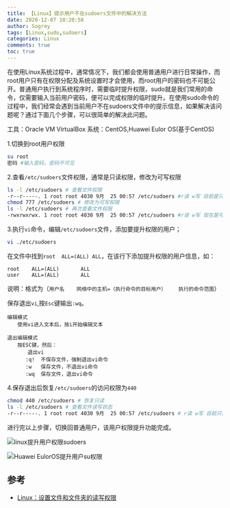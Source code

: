 ```yaml
---
title: 【Linux】提示用户不在sudoers文件中的解决方法
date: 2020-12-07 10:20:58
author: Sogrey
tags: [Linux,sudo,sudoers]
categories: Linux
comments: true
toc: true
---
```


 在使用Linux系统过程中，通常情况下，我们都会使用普通用户进行日常操作，而root用户只有在权限分配及系统设置时才会使用，而root用户的密码也不可能公开。普通用户执行到系统程序时，需要临时提升权限，sudo就是我们常用的命令，仅需要输入当前用户密码，便可以完成权限的临时提升。在使用sudo命令的过程中，我们经常会遇到当前用户不在sudoers文件中的提示信息，如果解决该问题呢？通过下面几个步骤，可以很简单的解决此问题。

<!--more-->

工具：Oracle VM VirtualBox
系统：CentOS,Huawei Eulor OS(基于CentOS)

1.切换到root用户权限

``` bash
su root
密码 #输入密码，密码不可见
```

2.查看`/etc/sudoers`文件权限，通常是只读权限，修改为可写权限

``` bash
ls -l /etc/sudoers # 查看文件权限
-r--r-----. 1 root root 4030 9月  25 00:57 /etc/sudoers #r读 w写 目前是只读状态
chmod 777 /etc/sudoers # 修改为可写权限
ls -l /etc/sudoers # 再次查看文件权限
-rwxrwxrwx. 1 root root 4030 9月  25 00:57 /etc/sudoers #r读 w写 现在是可写状态
```

3.执行`vi`命令，编辑`/etc/sudoers`文件，添加要提升权限的用户；

``` bash 
vi ./etc/sudoers
```
在文件中找到`root  ALL=(ALL) ALL`，在该行下添加提升权限的用户信息，如：
``` 
root    ALL=(ALL)       ALL
user    ALL=(ALL)       ALL
```
说明：格式为（`用户名    网络中的主机=（执行命令的目标用户）    执行的命令范围`）

保存退出`vi`,按`Esc`键输出`:wq`。

    编辑模式
    　　使用vi进入文本后，按i开始编辑文本

    退出编辑模式 
    　　按ESC键，然后：
    　　　　退出vi
    　　　 :q!  不保存文件，强制退出vi命令
    　　　 :w   保存文件，不退出vi命令
    　　　 :wq  保存文件，退出vi命令

4.保存退出后恢复`/etc/sudoers`的访问权限为`440`

``` bash
chmod 440 /etc/sudoers # 恢复只读
ls -l /etc/sudoers # 查看文件读写状态
-r--r-----. 1 root root 4030 9月  25 00:57 /etc/sudoers # r读 w写 目前只读
```

进行完以上步骤，切换回普通用户，该用户权限提升功能完成。

![linux提升用户权限sudoers](https://gitee.com/Sogrey/gitee-cdn/raw/master/imgs/linux提升用户权限sudoers.png)

![Huawei EulorOS提升用户su权限](https://gitee.com/Sogrey/gitee-cdn/raw/master/imgs/EulorOS提升用户su权限.png)

## 参考

- [Linux：设置文件和文件夹的读写权限](https://blog.csdn.net/mouday/article/details/88758437)
